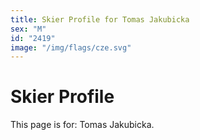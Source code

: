 ```yaml
---
title: Skier Profile for Tomas Jakubicka
sex: "M"
id: "2419"
image: "/img/flags/cze.svg" 
---
```


# Skier Profile

This page is for: Tomas Jakubicka.
    